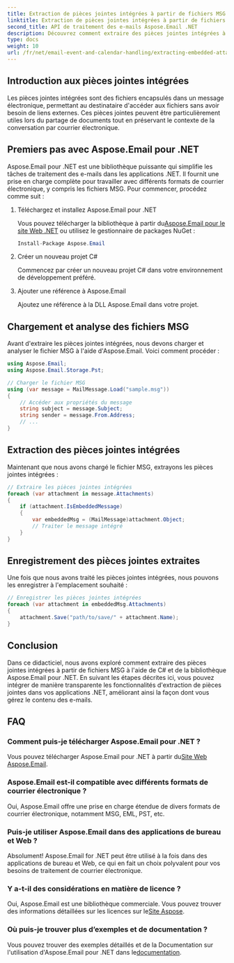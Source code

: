 ```yaml
---
title: Extraction de pièces jointes intégrées à partir de fichiers MSG à l'aide de C#
linktitle: Extraction de pièces jointes intégrées à partir de fichiers MSG à l'aide de C#
second_title: API de traitement des e-mails Aspose.Email .NET
description: Découvrez comment extraire des pièces jointes intégrées à partir de fichiers MSG à l'aide de C# et Aspose.Email pour .NET. Un guide complet avec des exemples de code source.
type: docs
weight: 10
url: /fr/net/email-event-and-calendar-handling/extracting-embedded-attachments-from-msg-files-using-csharp/
---
```


## Introduction aux pièces jointes intégrées

Les pièces jointes intégrées sont des fichiers encapsulés dans un message électronique, permettant au destinataire d'accéder aux fichiers sans avoir besoin de liens externes. Ces pièces jointes peuvent être particulièrement utiles lors du partage de documents tout en préservant le contexte de la conversation par courrier électronique.

## Premiers pas avec Aspose.Email pour .NET

Aspose.Email pour .NET est une bibliothèque puissante qui simplifie les tâches de traitement des e-mails dans les applications .NET. Il fournit une prise en charge complète pour travailler avec différents formats de courrier électronique, y compris les fichiers MSG. Pour commencer, procédez comme suit :

1. Téléchargez et installez Aspose.Email pour .NET

    Vous pouvez télécharger la bibliothèque à partir du[Aspose.Email pour le site Web .NET](https://releases.aspose.com/email/net) ou utilisez le gestionnaire de packages NuGet :
   
   ```csharp
   Install-Package Aspose.Email
   ```

2. Créer un nouveau projet C#

   Commencez par créer un nouveau projet C# dans votre environnement de développement préféré.

3. Ajouter une référence à Aspose.Email

   Ajoutez une référence à la DLL Aspose.Email dans votre projet.

## Chargement et analyse des fichiers MSG

Avant d'extraire les pièces jointes intégrées, nous devons charger et analyser le fichier MSG à l'aide d'Aspose.Email. Voici comment procéder :

```csharp
using Aspose.Email;
using Aspose.Email.Storage.Pst;

// Charger le fichier MSG
using (var message = MailMessage.Load("sample.msg"))
{
    // Accéder aux propriétés du message
    string subject = message.Subject;
    string sender = message.From.Address;
    // ...
}
```

## Extraction des pièces jointes intégrées

Maintenant que nous avons chargé le fichier MSG, extrayons les pièces jointes intégrées :

```csharp
// Extraire les pièces jointes intégrées
foreach (var attachment in message.Attachments)
{
    if (attachment.IsEmbeddedMessage)
    {
        var embeddedMsg = (MailMessage)attachment.Object;
        // Traiter le message intégré
    }
}
```

## Enregistrement des pièces jointes extraites

Une fois que nous avons traité les pièces jointes intégrées, nous pouvons les enregistrer à l'emplacement souhaité :

```csharp
// Enregistrer les pièces jointes intégrées
foreach (var attachment in embeddedMsg.Attachments)
{
    attachment.Save("path/to/save/" + attachment.Name);
}
```

## Conclusion

Dans ce didacticiel, nous avons exploré comment extraire des pièces jointes intégrées à partir de fichiers MSG à l'aide de C# et de la bibliothèque Aspose.Email pour .NET. En suivant les étapes décrites ici, vous pouvez intégrer de manière transparente les fonctionnalités d'extraction de pièces jointes dans vos applications .NET, améliorant ainsi la façon dont vous gérez le contenu des e-mails.

## FAQ

### Comment puis-je télécharger Aspose.Email pour .NET ?

Vous pouvez télécharger Aspose.Email pour .NET à partir du[Site Web Aspose.Email](https://releases.aspose.com/email/net).

### Aspose.Email est-il compatible avec différents formats de courrier électronique ?

Oui, Aspose.Email offre une prise en charge étendue de divers formats de courrier électronique, notamment MSG, EML, PST, etc.

### Puis-je utiliser Aspose.Email dans des applications de bureau et Web ?

Absolument! Aspose.Email for .NET peut être utilisé à la fois dans des applications de bureau et Web, ce qui en fait un choix polyvalent pour vos besoins de traitement de courrier électronique.

### Y a-t-il des considérations en matière de licence ?

 Oui, Aspose.Email est une bibliothèque commerciale. Vous pouvez trouver des informations détaillées sur les licences sur le[Site Aspose](https://purchase.aspose.com).

### Où puis-je trouver plus d’exemples et de documentation ?

 Vous pouvez trouver des exemples détaillés et de la Documentation sur l'utilisation d'Aspose.Email pour .NET dans le[documentation](https://reference.aspose.com/email/net).